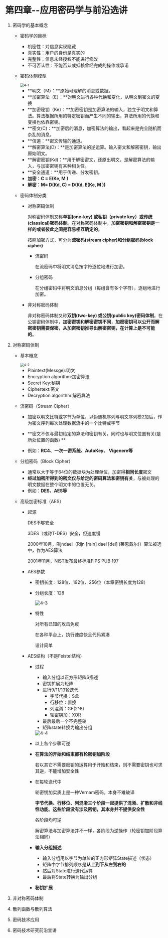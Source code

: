 # 第四章--应用密码学与前沿选讲

1. 密码学的基本概念

   + 密码学的目标

     + 机密性：对信息实现隐藏
     + 真实性：用户的身份是真实的
     + 完整性：信息未经授权不能进行修改
     + 不可否认性：不能否认或抵赖曾经完成的操作或承诺

   + 密码体制模型

     <img src="4-1.png" alt="4-1" style="zoom:75%;" />

     + **明文（M）：**原始可理解的消息或数据。
     + **加密算法（E）：**对明文进行各种代换和变化，从明文到密文的变换
     + **加密秘钥（Ke）：**加密密钥是加密算法的输入，独立于明文和算法。算法根据所用的特定密钥而产生不同的输出，算法所用的代换和变换也依靠密钥。
     + **密文(C)：**加密后的消息，加密算法的输出，看起来是完全随机而杂乱的消息。
     + **信道：**密文传输的通道。
     + **解密算法(D)：**是加密算法的逆运算。输入密文和解密密钥，输出原始明文。
     + **解密密钥(Kd)：**用于解密密文，还原出明文，是解密算法的输入，与加密密钥有某种相关性。
     + **安全通道：**用于传递、分发密钥。
     + **加密：C = E(Ke, M )**
     + **解密：M= D(Kd, C) = D(Kd, E(Ke, M ))** 

   + 密码体制分类

     + 对称密码体制

       对称密码体制又称**单钥(one-key) 或私钥（private key）或传统(classical)密码体制**。在对称密码体制中，**加密密钥和解密密钥是一样的或者彼此之间是容易相互确定的**。

       按照加密方式，可分为**流密码(stream cipher)**和**分组密码(block cipher)**

       + 流密码

         在流密码中将明文消息按字符逐位地进行加密。 

       + 分组密码

         在分组密码中将明文消息分组（每组含有多个字符），逐组地进行加密。 

     + 非对称密码体制

       非对称密码体制又称**双钥(two-key) 或公钥(public key)密码体制**。在公钥密码体制中，**加密密钥和解密密钥不同**，**加密密钥可以公开而解密密钥需要保密**，**从加密密钥推导出解密密钥，在计算上是不可能的**。

2. 对称密码体制

   + 基本概念

     <img src="4-2.png" alt="4-2" style="zoom:75%;" />

     + Plaintext(Messge):明文
     + Encryption algorithm:加密算法
     + Secret Key:秘钥
     + Ciphertext:密文
     + Decryption algorithm:解密算法

   + 流密码（Stream Cipher）

     + 加密以明文比特或字节为单位，以伪随机序列与明文序列模2加后，作为密文序列每次处理数据流中的一个比特或字节

     + **密文不仅与最初给定的算法和密钥有关，同时也与明文位置有关(是所处位置的函数) **

     + 例如：**RC4、一次一密系统、AutoKey、 Vigenere等**

   + 分组密码（Block Cipher）

     + 通常以大于等于64位的数据块为处理单位，加密得**相同长度**密文
     + **经过加密所得到的密文仅与给定的密码算法和密钥有关**，与被处理的明文数据在整个明文中的位置无关。
     + 例如：**DES、AES等**

   + 高级加密标准（AES）

     + 起源

       DES不够安全

       3DES（或称T-DES）安全，但速度慢

       2000年10月，Rijndael（Rijn [rain] dael [del] (莱恩戴尔)）算法被选中，作为AES算法

       2001年11月，NIST发布最终标准FIPS PUB 197

     + AES参数

       + 密钥长度：128位、192位、256位（本章密钥长度为128）

       + 分组长度：128

         ![4-3](4-3.png)

       + 特性

         对所有已知的攻击免疫

         在各种平台上，执行速度快且代码紧凑

         设计简单

     + AES结构（不是Feistel结构)

       + 过程

         + 输入分组以正方形矩阵S描述
         + 密钥扩展为矩阵
         + 进行9/11/13轮迭代
           + 字节代换：S盒
           + 行移位：置换
           + 列混淆：GF(2^8)
           + 轮密钥加：XOR
         + 最后最后一个不完整轮
         + 矩阵state转换为输出分组

         <img src="4-4.png" alt="4-4"  />

       + 以上各个步骤可逆

       + **在算法的开始和结束都有轮密钥加阶段**

         若以其它不需要密钥的运算用于开始和结束，则不需要密钥也可求其逆，不能增加安全性

       + 在每轮迭代中

         轮密钥加实质上是一种Vernam密码，本身不难破译

         **字节代换、行移位、列混淆三个阶段一起提供了混淆、扩散和非线性功能**。**这些阶段没有涉及密钥，其本身并不提供安全性**

         各阶段均可逆

         解密算法与加密算法并不一样，各阶段为逆操作（轮密钥加阶段算法相同）

       + **输入分组描述**

         + 输入分组用以字节为单位的正方形矩阵State描述（状态）
         + 矩阵中字节排列顺序是**从上到下从左到右的**
         + 然后对State进行迭代运算
         + 最后将State转换为输出分组

       + **秘钥扩展**

         

3. 非对称密码体制

4. 散列函数与散列算法

5. 密码技术应用

6. 密码技术研究前沿宣讲

   